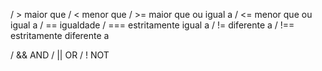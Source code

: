 / > maior que
/ < menor que
/ >= maior que ou igual a
/ <= menor que ou igual a
/ == igualdade
/ === estritamente igual a 
/ != diferente a
/ !== estritamente diferente a 

/ && AND
/ || OR
/ ! NOT
